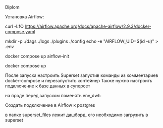 Diplom

Установка Airflow:

curl -LfO https://airflow.apache.org/docs/apache-airflow/2.9.3/docker-compose.yaml 

mkdir -p ./dags ./logs ./plugins ./config
echo -e "AIRFLOW_UID=$(id -u)" > .env

docker compose up airflow-init

docker compose up

После запуска настроить Superset запустив команды из комментариев docker-compose и перезапустить контейнер
Также нужно настроить подключение к базе данных в суперсет

на проде перед запуском поменять env_dwh

Создать подключение в Airflow к postgres

в папке superset_files лежит дашборд, его необходимо загрузить в superset